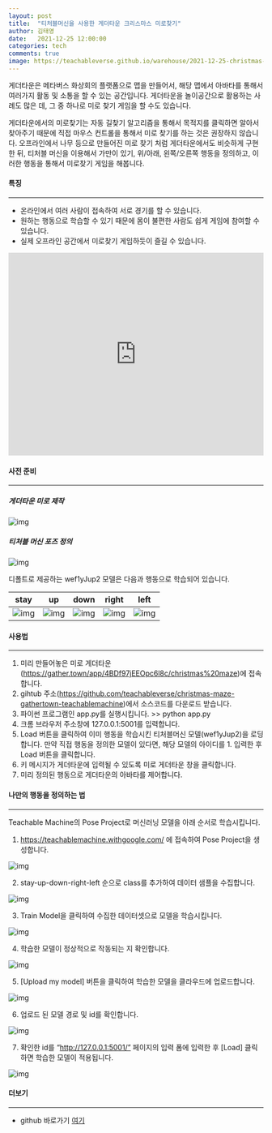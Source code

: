 ```yaml
---
layout: post
title:  "티처블머신을 사용한 게더타운 크리스마스 미로찾기"
author: 김태영
date:   2021-12-25 12:00:00
categories: tech
comments: true
image: https://teachableverse.github.io/warehouse/2021-12-25-christmas-maze-gathertown-teachablemachine_play.gif
---
```


게더타운은 메타버스 화상회의 플랫폼으로 맵을 만들어서, 해당 맵에서 아바타를 통해서 여러가지 활동 및 소통을 할 수 있는 공간입니다. 게더타운을 놀이공간으로 활용하는 사례도 많은 데, 그 중 하나로 미로 찾기 게임을 할 수도 있습니다.

게더타운에서의 미로찾기는 자동 길찾기 알고리즘을 통해서 목적지를 클릭하면 알아서 찾아주기 때문에 직접 마우스 컨트롤을 통해서 미로 찾기를 하는 것은 권장하지 않습니다. 오프라인에서 나무 등으로 만들어진 미로 찾기 처럼 게더타운에서도 비슷하게 구현한 뒤, 티처블 머신을 이용해서 가만이 있기, 위/아래, 왼쪽/오른쪽 행동을 정의하고, 이러한 행동을 통해서 미로찾기 게임을 해봅니다.

#### 특징
---
* 온라인에서 여러 사람이 접속하여 서로 경기를 할 수 있습니다.
* 원하는 행동으로 학습할 수 있기 때문에 몸이 불편한 사람도 쉽게 게임에 참여할 수 있습니다. 
* 실제 오프라인 공간에서 미로찾기 게임하듯이 즐길 수 있습니다. 

<iframe width="100%" height="400" src="https://www.youtube.com/embed/06PkLEtzNDM" title="YouTube video player" frameborder="0" allow="accelerometer; autoplay; clipboard-write; encrypted-media; gyroscope; picture-in-picture" allowfullscreen></iframe>

#### 사전 준비
---
##### 게더타운 미로 제작

![img](https://tykimos.github.io/warehouse/2021-12-25-christmas-maze-gathertown-teachablemachine_gathertown.jpg)

##### 티처블 머신 포즈 정의

![img](https://tykimos.github.io/warehouse/2021-12-25-christmas-maze-gathertown-teachablemachine_tmmodel.jpg)

디폴트로 제공하는 wef1yJup2 모델은 다음과 행동으로 학습되어 있습니다. 

|stay|up|down|right|left|
|---|---|---|---|---|
|![img](https://tykimos.github.io/warehouse/2021-12-25-christmas-maze-gathertown-teachablemachine_tmmodel_stay.jpg)|![img](https://tykimos.github.io/warehouse/2021-12-25-christmas-maze-gathertown-teachablemachine_tmmodel_up.jpg)|![img](https://tykimos.github.io/warehouse/2021-12-25-christmas-maze-gathertown-teachablemachine_tmmodel_down.jpg)|![img](https://tykimos.github.io/warehouse/2021-12-25-christmas-maze-gathertown-teachablemachine_tmmodel_right.jpg)|![img](https://tykimos.github.io/warehouse/2021-12-25-christmas-maze-gathertown-teachablemachine_tmmodel_left.jpg)|

#### 사용법
---
1. 미리 만들어놓은 미로 게더타운(https://gather.town/app/4BDf97jEEOpc6l8c/christmas%20maze)에 접속합니다.
1. gihtub 주소(https://github.com/teachableverse/christmas-maze-gathertown-teachablemachine)에서 소스코드를 다운로드 받습니다. 
1. 파이썬 프로그램인 app.py를 실행시킵니다. >> python app.py
1. 크롬 브라우저 주소창에 127.0.0.1:5001를 입력합니다.
1. Load 버튼을 클릭하여 이미 행동을 학습시킨 티처블머신 모델(wef1yJup2)을 로딩합니다. 만약 직접 행동을 정의한 모델이 있다면, 해당 모델의 아이디를 1. 입력한 후 Load 버튼을 클릭합니다.
1. 키 메시지가 게더타운에 입력될 수 있도록 미로 게더타운 창을 클릭합니다.
1. 미리 정의된 행동으로 게더타운의 아바타를 제어합니다.

#### 나만의 행동을 정의하는 법
---
Teachable Machine의 Pose Project로 머신러닝 모델을 아래 순서로 학습시킵니다.

1. https://teachablemachine.withgoogle.com/ 에 접속하여 Pose Project을 생성합니다.

![img](https://tykimos.github.io/warehouse/2021-12-25-christmas-maze-gathertown-teachablemachine_tmmodel_training_0.jpg)

2. stay-up-down-right-left 순으로 class를 추가하여 데이터 샘플을 수집합니다.

![img](https://tykimos.github.io/warehouse/2021-12-25-christmas-maze-gathertown-teachablemachine_tmmodel_training_1.jpg)

3. Train Model을 클릭하여 수집한 데이터셋으로 모델을 학습시킵니다.

![img](https://tykimos.github.io/warehouse/2021-12-25-christmas-maze-gathertown-teachablemachine_tmmodel_training_2.jpg)

4. 학습한 모델이 정상적으로 작동되는 지 확인합니다.

![img](https://tykimos.github.io/warehouse/2021-12-25-christmas-maze-gathertown-teachablemachine_tmmodel_training_3.jpg)

5. [Upload my model] 버튼을 클릭하여 학습한 모델을 클라우드에 업로드합니다.

![img](https://tykimos.github.io/warehouse/2021-12-25-christmas-maze-gathertown-teachablemachine_tmmodel_training_4.jpg)

6. 업로드 된 모델 경로 및 id를 확인합니다. 

![img](https://tykimos.github.io/warehouse/2021-12-25-christmas-maze-gathertown-teachablemachine_tmmodel_training_5.jpg)

7. 확인한 id를 “http://127.0.0.1:5001/” 페이지의 입력 폼에 입력한 후 [Load] 클릭하면 학습한 모델이 적용됩니다.

![img](https://tykimos.github.io/warehouse/2021-12-25-christmas-maze-gathertown-teachablemachine_tmmodel_training_6.jpg)

#### 더보기
---
* github 바로가기 [여기](https://github.com/teachableverse/christmas-maze-gathertown-teachablemachine)
